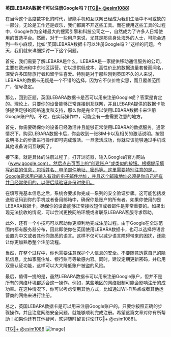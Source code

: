**英国LEBARA数据卡可以注册Google吗？[[TG💪+ @esim1088](https://t.me/s/esim1088)]**

在当今这个高度数字化的时代，智能手机和互联网已经成为我们生活中不可或缺的一部分。无论是工作还是娱乐，我们都离不开这些工具。而在使用这些工具的过程中，Google作为全球最大的搜索引擎和科技公司之一，自然成为了许多人日常使用的首选平台。然而，对于一些用户来说，尤其是那些身处海外的人士，可能会遇到一些小麻烦，比如“英国LEBARA数据卡可以注册Google吗？”这样的问题。今天，我们就来详细探讨一下这个问题。

首先，我们需要了解LEBARA是什么。LEBARA是一家提供移动通信服务的公司，主要在欧洲和中东地区运营。它以提供低成本、高性价比的数据流量套餐而闻名，深受许多国际旅行者和留学生喜爱。特别是对于那些刚到英国不久的人来说，LEBARA的数据卡无疑是一个不错的选择，因为它不仅价格实惠，而且覆盖范围广，信号稳定。

那么，回到正题，英国LEBARA数据卡是否可以用来注册Google呢？答案是肯定的。理论上，只要你的设备能够正常连接到互联网，并且LEBARA提供的数据卡能够提供足够的网络速度和支持，那么你是完全可以使用LEBARA数据卡来注册Google账户的。不过，在实际操作中，可能会有一些需要注意的地方。

首先，你需要确保你的设备已经激活并且能够正常使用LEBARA的数据服务。通常情况下，购买LEBARA数据卡后，你会收到一张SIM卡以及相关的激活说明。按照说明书上的步骤进行操作即可完成激活。一旦激活成功，你就应该能够通过手机或其他设备访问互联网了。

接下来，就是具体的注册过程了。打开浏览器，输入Google的官方网站（www.google.com），然后点击页面上的“创建账户”或类似的按钮。根据提示填写必要的信息，包括姓名、电子邮件地址、密码等。这里需要特别注意的是，Google要求用户输入有效的电子邮件地址，并且这个邮箱地址必须是你自己拥有并且经常使用的，以便后续验证身份时使用。

在填写完基本信息之后，系统会要求你完成一系列的安全验证步骤。这可能包括发送验证码到你的手机或者备用邮箱中，确保你是账户的所有者。如果你使用的是LEBARA数据卡，确保你的设备能够正常接收短信或者邮件是非常重要的。如果出现无法接收的情况，可以尝试更换网络环境或者联系LEBARA客服寻求帮助。

此外，还有一个小技巧可以帮助你更顺利地完成注册过程。由于Google在全球范围内都有服务器分布，因此即使你在英国使用LEBARA数据卡，也可以选择将语言设置为中文或者其他你熟悉的语言。这样不仅可以减少语言障碍带来的困扰，还能让你更加熟悉整个注册流程。

当然，在整个过程中，你也需要注意保护个人信息的安全。不要随意透露自己的隐私信息，比如家庭住址、银行账号等敏感内容。同时，建议定期更新密码，并启用双重认证功能，这样可以大大降低账户被盗的风险。

最后，值得一提的是，虽然LEBARA数据卡可以用来注册Google账户，但并不是所有的网络环境都适合这一操作。例如，某些地区的网络限制可能会影响注册的成功率。在这种情况下，你可以考虑使用其他方式，比如通过Wi-Fi热点或者其他运营商的网络来进行注册。

总之，英国LEBARA数据卡是可以用来注册Google账户的。只要你按照正确的步骤操作，并且注意网络安全问题，就能够顺利完成注册。希望这篇文章对你有所帮助！如果你还有其他疑问，欢迎随时留言讨论[[TG💪+ @esim1088](https://t.me/s/esim1088)]。

[[TG💪+ @esim1088](https://t.me/s/esim1088) ![Image](https://i.postimg.cc/4NQfJmqS/Snipaste-2025-05-13-00-14-12.png)]